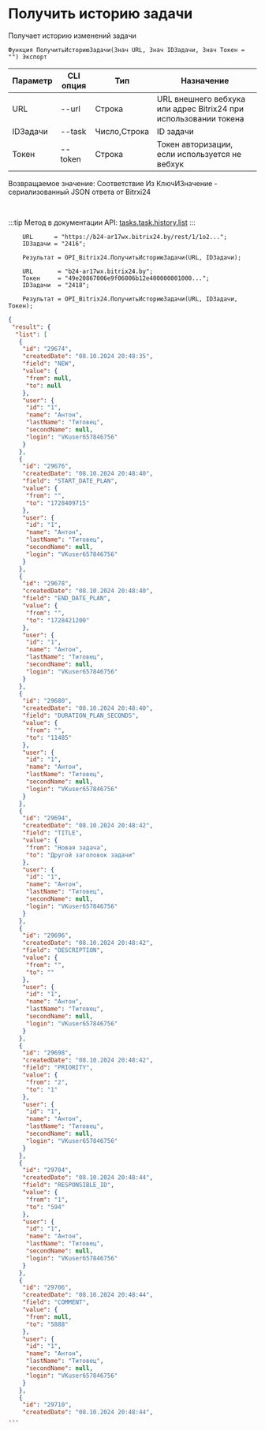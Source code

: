 ﻿---
sidebar_position: 19
---

# Получить историю задачи
 Получает историю изменений задачи



`Функция ПолучитьИсториюЗадачи(Знач URL, Знач IDЗадачи, Знач Токен = "") Экспорт`

  | Параметр | CLI опция | Тип | Назначение |
  |-|-|-|-|
  | URL | --url | Строка | URL внешнего вебхука или адрес Bitrix24 при использовании токена |
  | IDЗадачи | --task | Число,Строка | ID задачи |
  | Токен | --token | Строка | Токен авторизации, если используется не вебхук |

  
  Возвращаемое значение:   Соответствие Из КлючИЗначение - сериализованный JSON ответа от Bitrxi24

<br/>

:::tip
Метод в документации API: [tasks.task.history.list](https://dev.1c-bitrix.ru/rest_help/tasks/task/tasks/tasks_task_history_list.php)
:::
<br/>


```bsl title="Пример кода"
    URL      = "https://b24-ar17wx.bitrix24.by/rest/1/1o2...";
    IDЗадачи = "2416";

    Результат = OPI_Bitrix24.ПолучитьИсториюЗадачи(URL, IDЗадачи);

    URL       = "b24-ar17wx.bitrix24.by";
    Токен     = "49e20867006e9f06006b12e400000001000...";
    IDЗадачи  = "2418";

    Результат = OPI_Bitrix24.ПолучитьИсториюЗадачи(URL, IDЗадачи, Токен);
```
    



```json title="Результат"
{
 "result": {
  "list": [
   {
    "id": "29674",
    "createdDate": "08.10.2024 20:48:35",
    "field": "NEW",
    "value": {
     "from": null,
     "to": null
    },
    "user": {
     "id": "1",
     "name": "Антон",
     "lastName": "Титовец",
     "secondName": null,
     "login": "VKuser657846756"
    }
   },
   {
    "id": "29676",
    "createdDate": "08.10.2024 20:48:40",
    "field": "START_DATE_PLAN",
    "value": {
     "from": "",
     "to": "1728409715"
    },
    "user": {
     "id": "1",
     "name": "Антон",
     "lastName": "Титовец",
     "secondName": null,
     "login": "VKuser657846756"
    }
   },
   {
    "id": "29678",
    "createdDate": "08.10.2024 20:48:40",
    "field": "END_DATE_PLAN",
    "value": {
     "from": "",
     "to": "1728421200"
    },
    "user": {
     "id": "1",
     "name": "Антон",
     "lastName": "Титовец",
     "secondName": null,
     "login": "VKuser657846756"
    }
   },
   {
    "id": "29680",
    "createdDate": "08.10.2024 20:48:40",
    "field": "DURATION_PLAN_SECONDS",
    "value": {
     "from": "",
     "to": "11485"
    },
    "user": {
     "id": "1",
     "name": "Антон",
     "lastName": "Титовец",
     "secondName": null,
     "login": "VKuser657846756"
    }
   },
   {
    "id": "29694",
    "createdDate": "08.10.2024 20:48:42",
    "field": "TITLE",
    "value": {
     "from": "Новая задача",
     "to": "Другой заголовок задачи"
    },
    "user": {
     "id": "1",
     "name": "Антон",
     "lastName": "Титовец",
     "secondName": null,
     "login": "VKuser657846756"
    }
   },
   {
    "id": "29696",
    "createdDate": "08.10.2024 20:48:42",
    "field": "DESCRIPTION",
    "value": {
     "from": "",
     "to": ""
    },
    "user": {
     "id": "1",
     "name": "Антон",
     "lastName": "Титовец",
     "secondName": null,
     "login": "VKuser657846756"
    }
   },
   {
    "id": "29698",
    "createdDate": "08.10.2024 20:48:42",
    "field": "PRIORITY",
    "value": {
     "from": "2",
     "to": "1"
    },
    "user": {
     "id": "1",
     "name": "Антон",
     "lastName": "Титовец",
     "secondName": null,
     "login": "VKuser657846756"
    }
   },
   {
    "id": "29704",
    "createdDate": "08.10.2024 20:48:44",
    "field": "RESPONSIBLE_ID",
    "value": {
     "from": "1",
     "to": "594"
    },
    "user": {
     "id": "1",
     "name": "Антон",
     "lastName": "Титовец",
     "secondName": null,
     "login": "VKuser657846756"
    }
   },
   {
    "id": "29706",
    "createdDate": "08.10.2024 20:48:44",
    "field": "COMMENT",
    "value": {
     "from": null,
     "to": "5888"
    },
    "user": {
     "id": "1",
     "name": "Антон",
     "lastName": "Титовец",
     "secondName": null,
     "login": "VKuser657846756"
    }
   },
   {
    "id": "29710",
    "createdDate": "08.10.2024 20:48:44",
...
```
